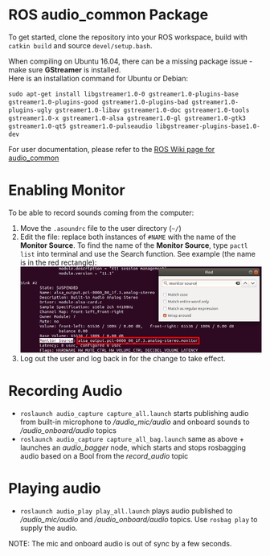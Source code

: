 # ROS audio\_common Package

To get started, clone the repository into your ROS workspace, build with `catkin build` and source `devel/setup.bash`.

When compiling on Ubuntu 16.04, there can be a missing package issue - make sure **GStreamer** is installed.  
Here is an installation command for Ubuntu or Debian:  
```
sudo apt-get install libgstreamer1.0-0 gstreamer1.0-plugins-base gstreamer1.0-plugins-good gstreamer1.0-plugins-bad gstreamer1.0-plugins-ugly gstreamer1.0-libav gstreamer1.0-doc gstreamer1.0-tools gstreamer1.0-x gstreamer1.0-alsa gstreamer1.0-gl gstreamer1.0-gtk3 gstreamer1.0-qt5 gstreamer1.0-pulseaudio libgstreamer-plugins-base1.0-dev
```

For user documentation, please refer to the [ROS Wiki page for audio\_common](http://wiki.ros.org/audio_common)

# Enabling Monitor

To be able to record sounds coming from the computer:  
1. Move the `.asoundrc` file to the user directory (`~/`)
2. Edit the file: replace both instances of `#NAME` with the name of the **Monitor Source**. To find the name of the **Monitor Source**, type `pactl list` into terminal and use the Search function. See example (the name is in the red rectangle):
![monitor](/monitor.png)
3. Log out the user and log back in for the change to take effect.

# Recording Audio

- `roslaunch audio_capture capture_all.launch` starts publishing audio from built-in microphone to */audio_mic/audio* and onboard sounds to */audio_onboard/audio* topics
- `roslaunch audio_capture capture_all_bag.launch` same as above + launches an *audio_bagger* node, which starts and stops rosbagging audio based on a Bool from the *record_audio* topic

# Playing audio

- `roslaunch audio_play play_all.launch` plays audio published to */audio_mic/audio* and */audio_onboard/audio* topics. Use `rosbag play` to supply the audio.

NOTE: The mic and onboard audio is out of sync by a few seconds.

